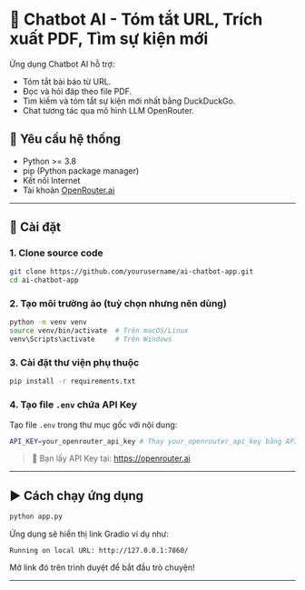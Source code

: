 
# 🤖 Chatbot AI - Tóm tắt URL, Trích xuất PDF, Tìm sự kiện mới

Ứng dụng Chatbot AI hỗ trợ:
- Tóm tắt bài báo từ URL.
- Đọc và hỏi đáp theo file PDF.
- Tìm kiếm và tóm tắt sự kiện mới nhất bằng DuckDuckGo.
- Chat tương tác qua mô hình LLM OpenRouter.

## 🧰 Yêu cầu hệ thống

- Python >= 3.8
- pip (Python package manager)
- Kết nối Internet
- Tài khoản [OpenRouter.ai](https://openrouter.ai)

---

## 🚀 Cài đặt

### 1. Clone source code

```bash
git clone https://github.com/yourusername/ai-chatbot-app.git
cd ai-chatbot-app
```

### 2. Tạo môi trường ảo (tuỳ chọn nhưng nên dùng)

```bash
python -m venv venv
source venv/bin/activate  # Trên macOS/Linux
venv\Scripts\activate     # Trên Windows
```

### 3. Cài đặt thư viện phụ thuộc

```bash
pip install -r requirements.txt
```

### 4. Tạo file `.env` chứa API Key

Tạo file `.env` trong thư mục gốc với nội dung:

```bash
API_KEY=your_openrouter_api_key # Thay your_openrouter_api_key bằng API KEY của bạn
```

> 🔑 Bạn lấy API Key tại: https://openrouter.ai

---

## ▶️ Cách chạy ứng dụng

```bash
python app.py
```

Ứng dụng sẽ hiển thị link Gradio ví dụ như:

```
Running on local URL: http://127.0.0.1:7860/
```

Mở link đó trên trình duyệt để bắt đầu trò chuyện!

---
